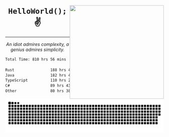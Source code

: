 <div text-align="center">
    <img src="https://i.imgur.com/h1q15Kt.gife" align="right" width="299" height="299">
    <h1 align="center"><code>HelloWorld();</code> ✌️</h1>
    <hr>
    <p align="center"><i>An idiot admires complexity, a genius admires simplicity.</i></p>
</div>

<!--START_SECTION:waka-->

```txt
Total Time: 810 hrs 56 mins

Rust                188 hrs 49 mins █████▒░░░░░░░░░░░░░░░░░░░   21.18 %
Java                182 hrs 48 mins █████░░░░░░░░░░░░░░░░░░░░   20.50 %
TypeScript          110 hrs 2 mins  ███░░░░░░░░░░░░░░░░░░░░░░   12.34 %
C#                  89 hrs 43 mins  ██▓░░░░░░░░░░░░░░░░░░░░░░   10.06 %
Other               80 hrs 38 mins  ██▒░░░░░░░░░░░░░░░░░░░░░░   09.04 %
```

<!--END_SECTION:waka-->

<picture>
  <source media="(prefers-color-scheme: dark)" srcset="https://raw.githubusercontent.com/Somfic/Somfic/main/github-contribution-grid-snake-dark.svg">
  <source media="(prefers-color-scheme: light)" srcset="https://raw.githubusercontent.com/Somfic/Somfic/main/github-contribution-grid-snake.svg">
  <img alt="github contribution grid snake animation" src="https://raw.githubusercontent.com/Somfic/Somfic/main/github-contribution-grid-snake.svg">
</picture>
